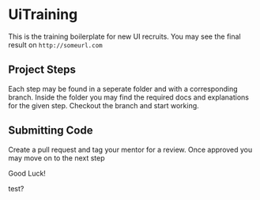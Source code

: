 # UiTraining

This is the training boilerplate for new UI recruits.
You may see the final result on `http://someurl.com`

## Project Steps

Each step may be found in a seperate folder and with a corresponding branch.
Inside the folder you may find the required docs and explanations for the given step.
Checkout the branch and start working.

## Submitting Code

Create a pull request and tag your mentor for a review.
Once approved you may move on to the next step

Good Luck!

test?